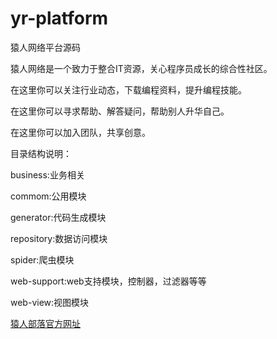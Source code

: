 # yr-platform
猿人网络平台源码

猿人网络是一个致力于整合IT资源，关心程序员成长的综合性社区。

在这里你可以关注行业动态，下载编程资料，提升编程技能。

在这里你可以寻求帮助、解答疑问，帮助别人升华自己。

在这里你可以加入团队，共享创意。

目录结构说明：

business:业务相关

commom:公用模块

generator:代码生成模块

repository:数据访问模块

spider:爬虫模块

web-support:web支持模块，控制器，过滤器等等

web-view:视图模块

<a href="http://">猿人部落官方网址</a>
    

